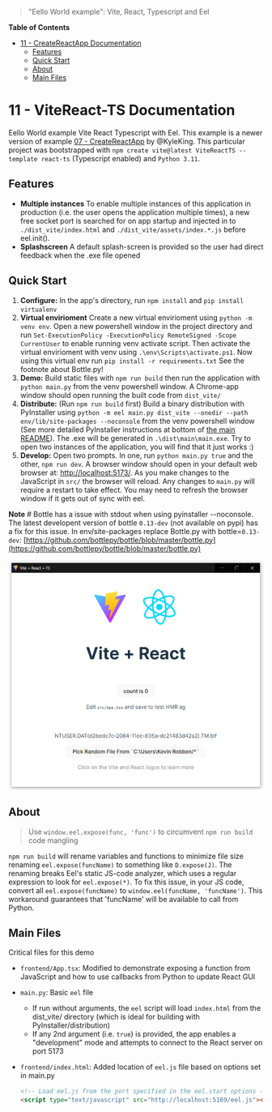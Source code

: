 > "Eello World example": Vite, React, Typescript and Eel

**Table of Contents**

<!-- TOC -->

- [11 - CreateReactApp Documentation](#07---createreactapp-documentation)
    - [Features](#features)
    - [Quick Start](#quick-start)
    - [About](#about)
    - [Main Files](#main-files)

<!-- /TOC -->

# 11 - ViteReact-TS Documentation

Eello World example Vite React Typescript with Eel. This example is a newer version of example [07 - CreateReactApp](https://github.com/python-eel/Eel/tree/main/examples/07%20-%20CreateReactApp) by @KyleKing. This particular project was bootstrapped with `npm create vite@latest ViteReactTS --template react-ts` (Typescript enabled) and `Python 3.11`.

## Features

- **Multiple instances** To enable multiple instances of this application in production (i.e. the user opens the application multiple times), a new free socket port is searched for on app startup and injected in to `./dist_vite/index.html` and `./dist_vite/assets/index.*.js` before eel.init().
- **Splashscreen** A default splash-screen is provided so the user had direct feedback when the .exe file opened

## Quick Start

1. **Configure:** In the app's directory, run `npm install` and `pip install virtualenv`
2. **Virtual envirioment** Create a new virtual envirioment using `python -m venv env`. Open a new powershell window in the project directory and run `Set-ExecutionPolicy -ExecutionPolicy RemoteSigned -Scope CurrentUser` to enable running venv activate script. Then activate the virtual envirioment with venv using `.\env\Scripts\activate.ps1`. Now using this virtual env run `pip install -r requirements.txt` See the footnote about Bottle.py!
3. **Demo:** Build static files with `npm run build` then run the application with `python main.py` from the venv powershell window. A Chrome-app window should open running the built code from `dist_vite/`
4. **Distribute:** (Run `npm run build` first) Build a binary distribution with PyInstaller using `python -m eel main.py dist_vite --onedir --path env/lib/site-packages --noconsole` from the venv powershell window (See more detailed PyInstaller instructions at bottom of [the main README](https://github.com/ChrisKnott/Eel)). The .exe will be generated in `.\dist\main\main.exe`. Try to open two instances of the application, you will find that it just works :)
5. **Develop:** Open two prompts. In one, run  `python main.py true` and the other, `npm run dev`. A browser window should open in your default web browser at: [http://localhost:5173/](http://localhost:5173/). As you make changes to the JavaScript in `src/` the browser will reload. Any changes to `main.py` will require a restart to take effect. You may need to refresh the browser window if it gets out of sync with eel.

**Note** # Bottle has a issue with stdout when using pyinstaller --noconsole. The latest developent version of bottle `0.13-dev` (not available on pypi) has a fix for this issue. In env/site-packages replace Bottle.py with  bottle=`0.13-dev`: [https://github.com/bottlepy/bottle/blob/master/bottle.py](https://github.com/bottlepy/bottle/blob/master/bottle.py)

![Demo.png](Demo.png)

## About

> Use `window.eel.expose(func, 'func')` to circumvent `npm run build` code mangling

`npm run build` will rename variables and functions to minimize file size renaming `eel.expose(funcName)` to something like `D.expose(J)`. The renaming breaks Eel's static JS-code analyzer, which uses a regular expression to look for `eel.expose(*)`. To fix this issue, in your JS code, convert all `eel.expose(funcName)` to `window.eel(funcName, 'funcName')`. This workaround guarantees that 'funcName' will be available to call from Python.

## Main Files

Critical files for this demo

- `frontend/App.tsx`: Modified to demonstrate exposing a function from JavaScript and how to use callbacks from Python to update React GUI
- `main.py`: Basic `eel` file
  - If run without arguments, the `eel` script will load `index.html` from the dist_vite/ directory (which is ideal for building with PyInstaller/distribution)
  - If any 2nd argument (i.e. `true`) is provided, the app enables a "development" mode and attempts to connect to the React server on port 5173
- `frontend/index.html`: Added location of `eel.js` file based on options set in main.py

  ```html
  <!-- Load eel.js from the port specified in the eel.start options -->
  <script type="text/javascript" src="http://localhost:5169/eel.js"></script>
  ```
  
